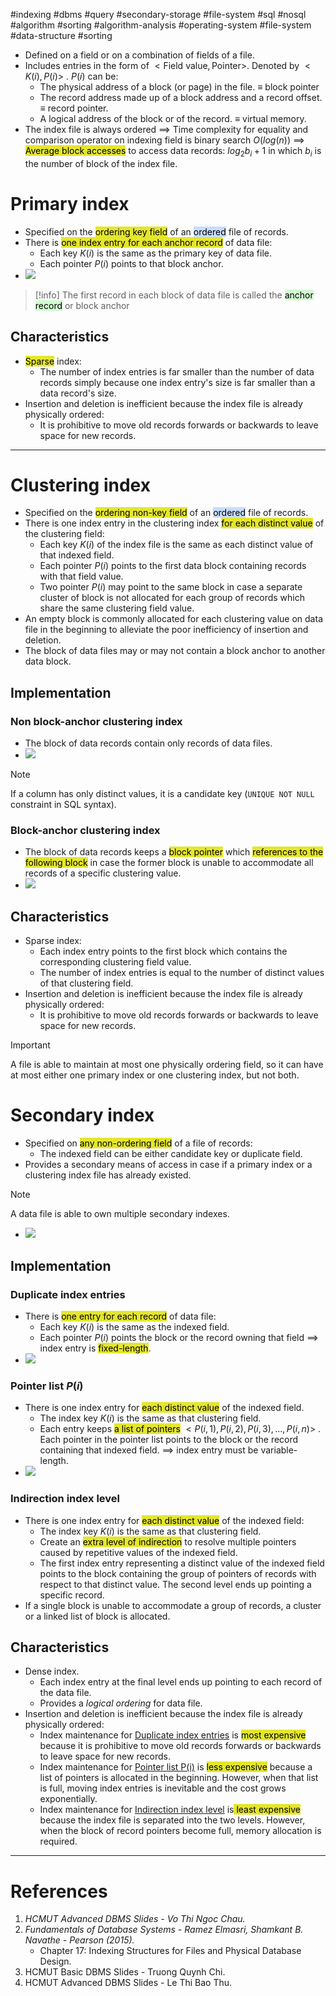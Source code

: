 #indexing  #dbms #query #secondary-storage #file-system #sql #nosql #algorithm #sorting #algorithm-analysis #operating-system #file-system #data-structure #sorting 

- Defined on a field or on a combination of fields of a file.
- Includes entries in the form of   $<\text{Field value}, \text{Pointer}>$. Denoted by $<K(i), P(i)>$ . $P(i)$ can be:
	- The physical address of a block (or page) in the file. $\equiv$ block pointer
	- The record address made up of a block address and a record offset. $\equiv$ record pointer.
	- A logical address of the block or of the record. $\equiv$ virtual memory.
- The index file is always ordered $\implies$ Time complexity for equality and comparison operator on indexing field is binary search $O(log(n))$ $\implies$ <mark style="background: #e4e62d;">Average block accesses</mark> to access data records: $log_2{b_i}+1$ in which $b_i$ is the number of block of the index file.
# Primary index
- Specified on the <mark style="background: #e4e62d;">ordering key field</mark> of an <mark style="background: #ADCCFFA6;">ordered</mark> file of records.
- There is <mark style="background: #e4e62d;">one index entry for each anchor record</mark> of data file:
	- Each key $K(i)$ is the same as the primary key of data file.
	- Each pointer $P(i)$ points to that block anchor.
- ![](Pasted%20image%2020241005174153.png)
>[!info]
> The first record in each block of data file is called the <mark style="background: #BBFABBA6;">anchor record</mark> or block anchor


## Characteristics
- <mark style="background: #e4e62d;">Sparse</mark> index:
	- The number of index entries is far smaller than the number of data records simply because one index entry's size is far smaller than a data record's size.
- Insertion and deletion is inefficient because the index file is already physically ordered:
	- It is prohibitive to move old records forwards or backwards to leave space for new records.
---
# Clustering index
- Specified on the <mark style="background: #e4e62d;">ordering non-key field</mark> of an <mark style="background: #ADCCFFA6;">ordered</mark> file of records.
- There is one index entry in the clustering index <mark style="background: #e4e62d;">for each distinct value</mark> of the clustering field:
	- Each key $K(i)$ of the index file is the same as each distinct value of that indexed field.
	- Each pointer $P(i)$ points to the first data block containing records with that field value.
	- Two pointer $P(i)$ may point to the same block in case a separate cluster of block is not allocated for each group of records which share the same clustering field value.
- An empty block is commonly allocated for each clustering value on data file in the beginning to alleviate the poor inefficiency of insertion and deletion.
- The block of data files may or may not contain a block anchor to another data block.
## Implementation
### Non block-anchor clustering index
- The block of data records contain only records of data files.
- ![](Pasted%20image%2020241005181942.png)

>[!Note]
> If a column has only distinct values, it is a candidate key (`UNIQUE NOT NULL` constraint in SQL syntax).
###  Block-anchor clustering index
- The block of data records keeps a <mark style="background: #e4e62d;">block pointer</mark> which <mark style="background: #e4e62d;">references to the following block</mark> in case the former block is unable to accommodate all records of a specific clustering value.
- ![](Pasted%20image%2020241005185905.png)
## Characteristics
- Sparse index:
	- Each index entry points to the first block which contains the corresponding clustering field value.
	- The number of index entries is equal to the number of distinct values of that clustering field.
- Insertion and deletion is inefficient because the index file is already physically ordered:
	- It is prohibitive to move old records forwards or backwards to leave space for new records.
> [!Important]
> A file is able to maintain at most one physically ordering field, so it can have at most either one primary index or one clustering index, but not both.


# Secondary index
- Specified on <mark style="background: #e4e62d;">any non-ordering field</mark> of a file of records:
	- The indexed field can be either candidate key or duplicate field.
- Provides a secondary means of access in case if a primary index or a clustering index file has already existed.
>[!Note]
>A data file is able to own multiple secondary indexes.


- ![](Pasted%20image%2020241006165702.png)
## Implementation
### Duplicate index entries
- There is <mark style="background: #e4e62d;">one entry for each record</mark> of data file:
	- Each key $K(i)$ is the same as the indexed field.
	- Each pointer $P(i)$ points the block or the record owning that field $\implies$ index entry is <mark style="background: #e4e62d;">fixed-length</mark>.
- ![](Pasted%20image%2020241006173350.png)
### Pointer list $P(i)$
- There is one index entry for <mark style="background: #e4e62d;">each distinct value</mark> of the indexed field.
	- The index key $K(i)$ is the same as that clustering field.
	- Each entry keeps <mark style="background: #e4e62d;">a list of pointers</mark> $<P(i,1), P(i,2), P(i,3),...,P(i,n)>$ . Each pointer in the pointer list points to the block or the record containing that indexed field. $\implies$ index entry must be variable-length.
- ![](Pasted%20image%2020241006174351.png)
### Indirection index level
- There is one index entry for <mark style="background: #e4e62d;">each distinct value</mark> of the indexed field:
	- The index key $K(i)$ is the same as that clustering field.
	- Create an <mark style="background: #e4e62d;">extra level of indirection</mark> to resolve multiple pointers caused by repetitive values of the indexed field.
	- The first index entry representing a distinct value of the indexed field points to the block containing the group of pointers of records with respect to that distinct value. The second level ends up pointing a specific record.
- If a single block is unable to accommodate a group of records, a cluster or a linked list of block is allocated.
## Characteristics
- Dense index.
	- Each index entry at the final level ends up pointing to each record of the data file.
	- Provides a *logical ordering* for data file.
- Insertion and deletion is inefficient because the index file is already physically ordered:
	- Index maintenance for [Duplicate index entries](#Duplicate%20index%20entries) is <mark style="background: #e4e62d;">most expensive</mark> because it is prohibitive to move old records forwards or backwards to leave space for new records.
	- Index maintenance for [Pointer list P(i)](#Pointer%20list%20$P(i)$) is <mark style="background: #e4e62d;">less expensive</mark> because a list of pointers is allocated in the beginning. However, when that list is full, moving index entries is inevitable and the cost grows exponentially.
	- Index maintenance for [Indirection index level](#Indirection%20index%20level) is<mark style="background: #e4e62d;"> least expensive</mark> because the index file is separated into the two levels. However, when the block of record pointers become full, memory allocation is required.
---
# References
1. *HCMUT Advanced DBMS Slides - Vo Thi Ngoc Chau.*
2. *Fundamentals of Database Systems - Ramez Elmasri, Shamkant B. Navathe - Pearson (2015).*
	- Chapter 17: Indexing Structures for Files and Physical Database Design.
3. HCMUT Basic DBMS Slides - Truong Quynh Chi.
4. HCMUT Advanced DBMS Slides - Le Thi Bao Thu.

